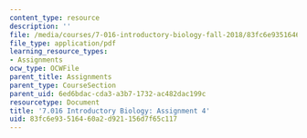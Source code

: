 ```yaml
---
content_type: resource
description: ''
file: /media/courses/7-016-introductory-biology-fall-2018/83fc6e93516460a2d921156d7f65c117_MIT7_016F18PS4.pdf
file_type: application/pdf
learning_resource_types:
- Assignments
ocw_type: OCWFile
parent_title: Assignments
parent_type: CourseSection
parent_uid: 6ed6bdac-cda3-a3b7-1732-ac482dac199c
resourcetype: Document
title: '7.016 Introductory Biology: Assignment 4'
uid: 83fc6e93-5164-60a2-d921-156d7f65c117
---
```

